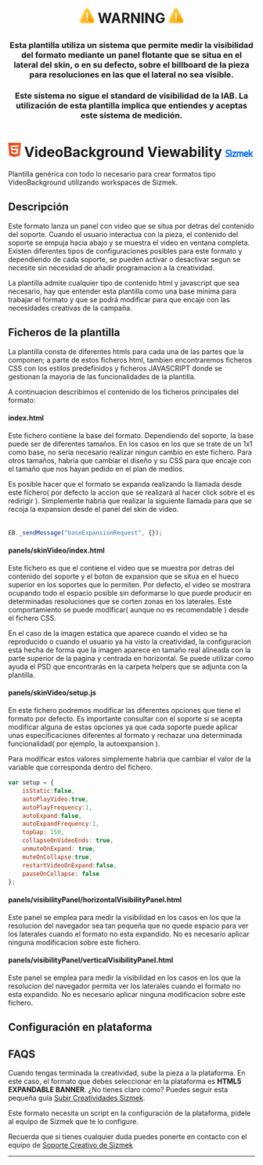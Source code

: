 # <p align="center"> <img src="https://github.com/MarvinMDZ/Readme_Resources/raw/master/Images/warning.png" alt="Sizmek" width="30" height="30" /> WARNING <img src="https://github.com/MarvinMDZ/Readme_Resources/raw/master/Images/warning.png" alt="Sizmek" width="30" height="30" /></p>

### <p align="center">Esta plantilla utiliza un sistema que permite medir la visibilidad del formato mediante un panel flotante que se situa en el lateral del skin, o en su defecto, sobre el billboard de la pieza para resoluciones en las que el lateral no sea visible.</p>
### <p align="center">Este sistema no sigue el standard de visibilidad de la IAB. La utilización de esta plantilla implica que entiendes y aceptas este sistema de medición.</p>

# <a href="https://platform.sizmek.com"><img src="https://github.com/MarvinMDZ/Readme_Resources/raw/master/Images/HTML5_logo.png" alt="Sizmek" width="26" height="36" /></a> VideoBackground Viewability <a href="https://platform.sizmek.com"><img src="https://github.com/MarvinMDZ/Readme_Resources/raw/master/Images/logo-dark.png" alt="Sizmek" width="57" height="15" /></a>

Plantilla genérica con todo lo necesario para crear formatos tipo VideoBackground utilizando workspaces de Sizmek.

## Descripción

Este formato lanza un panel con video que se situa por detras del contenido del soporte. Cuando el usuario interactua con la pieza, el contenido del soporte se empuja hacia abajo y se muestra el video en ventana completa. Existen diferentes tipos de configuraciones posibles para este formato y dependiendo de cada soporte, se pueden activar o desactivar segun se necesite sin necesidad de añadir programacion a la creatividad.

La plantilla admite cualquier tipo de contenido html y javascript que sea necesario, hay que entender esta plantilla como una base minima para trabajar el formato y que se podrá modificar para que encaje con las necesidades creativas de la campaña.

## Ficheros de la plantilla

La plantilla consta de diferentes htmls para cada una de las partes que la componen; a parte de estos ficheros html, tambien encontraremos ficheros CSS con los estilos predefinidos y ficheros JAVASCRIPT donde se gestionan la mayoria de las funcionalidades de la plantilla.

A continuacion describimos el contenido de los ficheros principales del formato:

#### index.html

Este fichero contiene la base del formato. Dependiendo del soporte, la base puede ser de diferentes tamaños. En los casos en los que se trate de un 1x1 como base, no seria necesario realizar ningun cambio en este fichero. Para otros tamaños, habria que cambiar el diseño y su CSS para que encaje con el tamaño que nos hayan pedido en el plan de medios.

Es posible hacer que el formato se expanda realizando la llamada desde este fichero( por defecto la accion que se realizará al hacer click sobre el es redirigir ). Simplemente habria que realizar la siguiente llamada para que se recoja la expansion desde el panel del skin de video.

```javascript

EB._sendMessage("baseExpansionRequest", {});

```

#### panels/skinVideo/index.html

Este fichero es que el contiene el video que se muestra por detras del contenido del soporte y el boton de expansion que se situa en el hueco superior en los soportes que lo permiten. Por defecto, el video se mostrara ocupando todo el espacio posible sin deformarse lo que puede producir en determinadas resoluciones que se corten zonas en los laterales. Este comportamiento se puede modificar( aunque no es recomendable ) desde el fichero CSS.

En el caso de la imagen estatica que aparece cuando el video se ha reproducido o cuando el usuario ya ha visto la creatividad, la configuracion esta hecha de forma que la imagen aparece en tamaño real alineada con la parte superior de la pagina y centrada en horizontal. Se puede utilizar como ayuda el PSD que encontrarás en la carpeta helpers que se adjunta con la plantilla.

#### panels/skinVideo/setup.js

En este fichero podremos modificar las diferentes opciones que tiene el formato por defecto. Es importante consultar con el soporte si se acepta modificar alguna de estas opciones ya que cada soporte puede aplicar unas especificaciones diferentes al formato y rechazar una determinada funcionalidad( por ejemplo, la autoexpansion ).

Para modificar estos valores simplemente habria que cambiar el valor de la variable que corresponda dentro del fichero.

```javascript
var setup = {
	isStatic:false,
	autoPlayVideo:true,
	autoPlayFrequency:1,
	autoExpand:false,
	autoExpandFrequency:1,
	topGap: 150,
	collapseOnVideoEnds: true,
	unmuteOnExpand: true,
	muteOnCollapse:true,
	restartVideoOnExpand:false,
	pauseOnCollapse: false
};
```

#### panels/visibilityPanel/horizontalVisibilityPanel.html

Este panel se emplea para medir la visibilidad en los casos en los que la resolucion del navegador sea tan pequeña que no quede espacio para ver los laterales cuando el formato no esta expandido. No es necesario aplicar ninguna modificacion sobre este fichero.

#### panels/visibilityPanel/verticalVisibilityPanel.html

Este panel se emplea para medir la visibilidad en los casos en los que la resolucion del navegador permita ver los laterales cuando el formato no esta expandido. No es necesario aplicar ninguna modificacion sobre este fichero.

## Configuración en plataforma

## FAQS













Cuando tengas terminada la creatividad, sube la pieza a la plataforma. En este caso, el formato que debes seleccionar en la plataforma es **HTML5 EXPANDABLE BANNER**. ¿No tienes claro cómo? Puedes seguir esta pequeña guia [Subir Creatividades Sizmek](http://www.sizmek.es/wiki/subir-creatividades-html5/).

Este formato necesita un script en la configuración de la plataforma, pídele al equipo de Sizmek que te lo configure.

Recuerda que si tienes cualquier duda puedes ponerte en contacto con el equipo de <a href="mailto:creativesupport-spain@sizmek.com">Soporte Creativo de Sizmek</a>

***